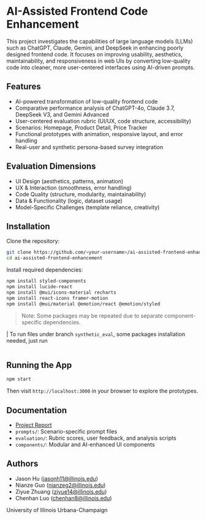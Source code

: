 # AI-Assisted Frontend Code Enhancement

This project investigates the capabilities of large language models (LLMs) such as ChatGPT, Claude, Gemini, and DeepSeek in enhancing poorly designed frontend code. It focuses on improving usability, aesthetics, maintainability, and responsiveness in web UIs by converting low-quality code into cleaner, more user-centered interfaces using AI-driven prompts.

## Features

- AI-powered transformation of low-quality frontend code
- Comparative performance analysis of ChatGPT-4o, Claude 3.7, DeepSeek V3, and Gemini Advanced
- User-centered evaluation rubric (UI/UX, code structure, accessibility)
- Scenarios: Homepage, Product Detail, Price Tracker
- Functional prototypes with animation, responsive layout, and error handling
- Real-user and synthetic persona-based survey integration

## Evaluation Dimensions

- UI Design (aesthetics, patterns, animation)
- UX & Interaction (smoothness, error handling)
- Code Quality (structure, modularity, maintainability)
- Data & Functionality (logic, dataset usage)
- Model-Specific Challenges (template reliance, creativity)

## Installation

Clone the repository:

```bash
git clone https://github.com/<your-username>/ai-assisted-frontend-enhancement.git
cd ai-assisted-frontend-enhancement
```

Install required dependencies:

```bash
npm install styled-components
npm install lucide-react
npm install @mui/icons-material recharts
npm install react-icons framer-motion
npm install @mui/material @emotion/react @emotion/styled
```

> Note: Some packages may be repeated due to separate component-specific dependencies.

| To run files under branch `synthetic_eval`, some packages installation needed, just run 
```pip install google-generativeai
```

## Running the App

```bash
npm start
```

Then visit `http://localhost:3000` in your browser to explore the prototypes.

## Documentation

- [Project Report](https://docs.google.com/document/d/111pXzJ82Q0IZlWvJEp3dj3Rd3EJoATMaim8iF1wROVg/edit?usp=sharing)
- `prompts/`: Scenario-specific prompt files
- `evaluation/`: Rubric scores, user feedback, and analysis scripts
- `components/`: Modular and AI-enhanced UI components

## Authors

- Jason Hu (jasonh11@illinois.edu)
- Nianze Guo (nianzeg2@illinois.edu)
- Ziyue Zhuang (ziyue14@illinois.edu)
- Chenhan Luo (chenhan8@illinois.edu)

University of Illinois Urbana-Champaign
